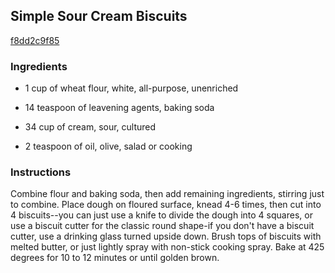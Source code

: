 ## Simple Sour Cream Biscuits

[f8dd2c9f85](http://www.food.com/recipe/simple-sour-cream-biscuits-89114)

### Ingredients

 - 1 cup of wheat flour, white, all-purpose, unenriched

 - 14 teaspoon of leavening agents, baking soda

 - 34 cup of cream, sour, cultured

 - 2 teaspoon of oil, olive, salad or cooking

### Instructions

Combine flour and baking soda, then add remaining ingredients, stirring just to combine. Place dough on floured surface, knead 4-6 times, then cut into 4 biscuits--you can just use a knife to divide the dough into 4 squares, or use a biscuit cutter for the classic round shape-if you don't have a biscuit cutter, use a drinking glass turned upside down. Brush tops of biscuits with melted butter, or just lightly spray with non-stick cooking spray. Bake at 425 degrees for 10 to 12 minutes or until golden brown.
